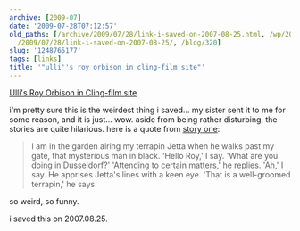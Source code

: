 ```yaml
---
archive: [2009-07]
date: '2009-07-28T07:12:57'
old_paths: [/archive/2009/07/28/link-i-saved-on-2007-08-25.html, /wp/2009/07/28/link-i-saved-on-2007-08-25/,
  /2009/07/28/link-i-saved-on-2007-08-25/, /blog/320]
slug: '1248765177'
tags: [links]
title: '"ulli''s roy orbison in cling-film site"'
---
```


[Ulli's Roy Orbison in Cling-film site][1]

i'm pretty sure this is the weirdest thing i saved... my sister sent it to
me for some reason, and it is just... wow. aside from being rather
disturbing, the stories are quite hilarious. here is a quote from [story
one][2]:

> I am in the garden airing my terrapin Jetta when he walks past my gate,
> that mysterious man in black. 'Hello Roy,' I say. 'What are you doing in
> Dusseldorf?' 'Attending to certain matters,' he replies. 'Ah,' I say. He
> apprises Jetta's lines with a keen eye. 'That is a well-groomed
> terrapin,' he says.

so weird, so funny.

i saved this on 2007.08.25.

[1]: http://michaelkelly.artofeurope.com/karl.htm
[2]: http://michaelkelly.artofeurope.com/orb1.htm


